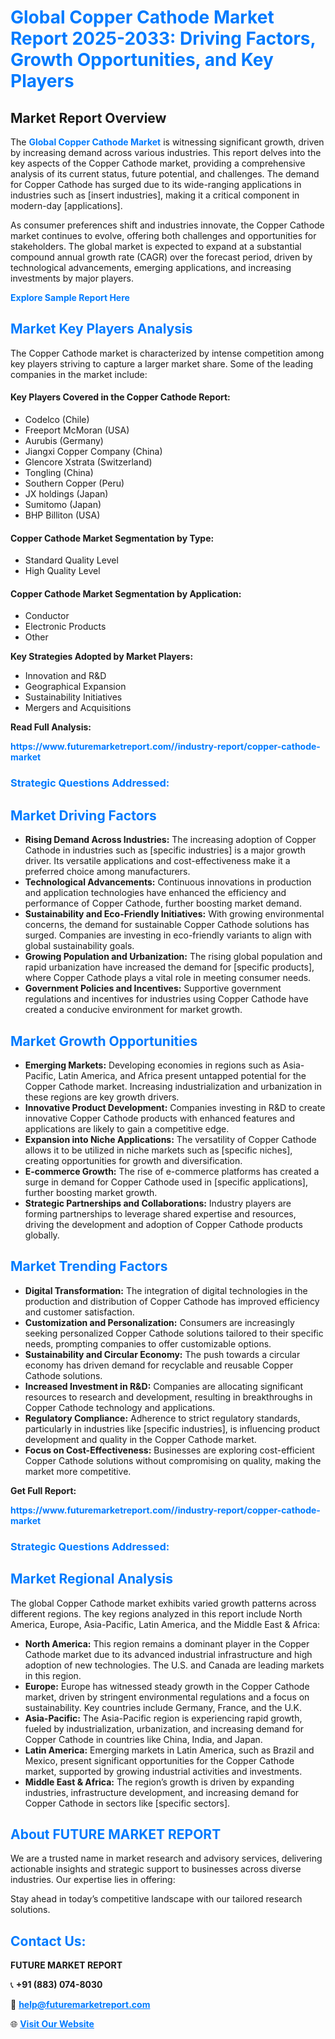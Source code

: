 <h1 style="color: #007BFF;">Global Copper Cathode Market Report 2025-2033: Driving Factors, Growth Opportunities, and Key Players</h1>

<section id="overview">
<h2>Market Report Overview</h2>
<p>The <a href="https://www.futuremarketreport.com//industry-report/copper-cathode-market" style="color: #007BFF; text-decoration: none;"><strong>Global Copper Cathode Market</strong></a> is witnessing significant growth, driven by increasing demand across various industries. This report delves into the key aspects of the Copper Cathode market, providing a comprehensive analysis of its current status, future potential, and challenges. The demand for Copper Cathode has surged due to its wide-ranging applications in industries such as [insert industries], making it a critical component in modern-day [applications].</p>
<p>As consumer preferences shift and industries innovate, the Copper Cathode market continues to evolve, offering both challenges and opportunities for stakeholders. The global market is expected to expand at a substantial compound annual growth rate (CAGR) over the forecast period, driven by technological advancements, emerging applications, and increasing investments by major players.</p>
</section>

<section id="overview">
<p><a href="https://www.futuremarketreport.com//request-sample/reportId=85601" style="color: #007BFF; text-decoration: none;"><strong>Explore Sample Report Here</strong></a></p>
</section>

<section id="key-players">
<h2 style="color: #007BFF;">Market Key Players Analysis</h2>
<p>The Copper Cathode market is characterized by intense competition among key players striving to capture a larger market share. Some of the leading companies in the market include:</p>
<h4>Key Players Covered in the Copper Cathode Report:</h4>
<ul><li>Codelco (Chile)</li><li>Freeport McMoran (USA)</li><li>Aurubis (Germany)</li><li>Jiangxi Copper Company (China)</li><li>Glencore Xstrata (Switzerland)</li><li>Tongling (China)</li><li>Southern Copper (Peru)</li><li>JX holdings (Japan)</li><li>Sumitomo (Japan)</li><li>BHP Billiton (USA)</li></ul>
<h4>Copper Cathode Market Segmentation by Type:</h4>
<ul><li>Standard Quality Level</li><li>High Quality Level</li></ul>

<h4>Copper Cathode Market Segmentation by Application:</h4>
<ul><li>Conductor</li><li>Electronic Products</li><li>Other</li></ul>
<p><strong>Key Strategies Adopted by Market Players:</strong></p>
<ul>
<li>Innovation and R&D</li>
<li>Geographical Expansion</li>
<li>Sustainability Initiatives</li>
<li>Mergers and Acquisitions</li>
</ul>
</section>

<section>
<p><strong>Read Full Analysis: </strong></p><a href="https://www.futuremarketreport.com//industry-report/copper-cathode-market" style="color: #007BFF; text-decoration: none;"><strong>https://www.futuremarketreport.com//industry-report/copper-cathode-market</strong></a>
<h3 style="color: #007BFF;">Strategic Questions Addressed:</h3>
</section>

<section id="driving-factors">
<h2 style="color: #007BFF;">Market Driving Factors</h2>
<ul>
<li><strong>Rising Demand Across Industries:</strong> The increasing adoption of Copper Cathode in industries such as [specific industries] is a major growth driver. Its versatile applications and cost-effectiveness make it a preferred choice among manufacturers.</li>
<li><strong>Technological Advancements:</strong> Continuous innovations in production and application technologies have enhanced the efficiency and performance of Copper Cathode, further boosting market demand.</li>
<li><strong>Sustainability and Eco-Friendly Initiatives:</strong> With growing environmental concerns, the demand for sustainable Copper Cathode solutions has surged. Companies are investing in eco-friendly variants to align with global sustainability goals.</li>
<li><strong>Growing Population and Urbanization:</strong> The rising global population and rapid urbanization have increased the demand for [specific products], where Copper Cathode plays a vital role in meeting consumer needs.</li>
<li><strong>Government Policies and Incentives:</strong> Supportive government regulations and incentives for industries using Copper Cathode have created a conducive environment for market growth.</li>
</ul>
</section>

<section id="growth-opportunities">
<h2 style="color: #007BFF;">Market Growth Opportunities</h2>
<ul>
<li><strong>Emerging Markets:</strong> Developing economies in regions such as Asia-Pacific, Latin America, and Africa present untapped potential for the Copper Cathode market. Increasing industrialization and urbanization in these regions are key growth drivers.</li>
<li><strong>Innovative Product Development:</strong> Companies investing in R&D to create innovative Copper Cathode products with enhanced features and applications are likely to gain a competitive edge.</li>
<li><strong>Expansion into Niche Applications:</strong> The versatility of Copper Cathode allows it to be utilized in niche markets such as [specific niches], creating opportunities for growth and diversification.</li>
<li><strong>E-commerce Growth:</strong> The rise of e-commerce platforms has created a surge in demand for Copper Cathode used in [specific applications], further boosting market growth.</li>
<li><strong>Strategic Partnerships and Collaborations:</strong> Industry players are forming partnerships to leverage shared expertise and resources, driving the development and adoption of Copper Cathode products globally.</li>
</ul>
</section>

<section id="trending-factors">
<h2 style="color: #007BFF;">Market Trending Factors</h2>
<ul>
<li><strong>Digital Transformation:</strong> The integration of digital technologies in the production and distribution of Copper Cathode has improved efficiency and customer satisfaction.</li>
<li><strong>Customization and Personalization:</strong> Consumers are increasingly seeking personalized Copper Cathode solutions tailored to their specific needs, prompting companies to offer customizable options.</li>
<li><strong>Sustainability and Circular Economy:</strong> The push towards a circular economy has driven demand for recyclable and reusable Copper Cathode solutions.</li>
<li><strong>Increased Investment in R&D:</strong> Companies are allocating significant resources to research and development, resulting in breakthroughs in Copper Cathode technology and applications.</li>
<li><strong>Regulatory Compliance:</strong> Adherence to strict regulatory standards, particularly in industries like [specific industries], is influencing product development and quality in the Copper Cathode market.</li>
<li><strong>Focus on Cost-Effectiveness:</strong> Businesses are exploring cost-efficient Copper Cathode solutions without compromising on quality, making the market more competitive.</li>
</ul>
</section>

<section>
<p><strong>Get Full Report: </strong></p><a href="https://www.futuremarketreport.com//industry-report/copper-cathode-market" style="color: #007BFF; text-decoration: none;"><strong>https://www.futuremarketreport.com//industry-report/copper-cathode-market</strong></a>
<h3 style="color: #007BFF;">Strategic Questions Addressed:</h3>
</section>


<section id="regional-analysis">
<h2 style="color: #007BFF;">Market Regional Analysis</h2>
<p>The global Copper Cathode market exhibits varied growth patterns across different regions. The key regions analyzed in this report include North America, Europe, Asia-Pacific, Latin America, and the Middle East & Africa:</p>
<ul>
<li><strong>North America:</strong> This region remains a dominant player in the Copper Cathode market due to its advanced industrial infrastructure and high adoption of new technologies. The U.S. and Canada are leading markets in this region.</li>
<li><strong>Europe:</strong> Europe has witnessed steady growth in the Copper Cathode market, driven by stringent environmental regulations and a focus on sustainability. Key countries include Germany, France, and the U.K.</li>
<li><strong>Asia-Pacific:</strong> The Asia-Pacific region is experiencing rapid growth, fueled by industrialization, urbanization, and increasing demand for Copper Cathode in countries like China, India, and Japan.</li>
<li><strong>Latin America:</strong> Emerging markets in Latin America, such as Brazil and Mexico, present significant opportunities for the Copper Cathode market, supported by growing industrial activities and investments.</li>
<li><strong>Middle East & Africa:</strong> The region’s growth is driven by expanding industries, infrastructure development, and increasing demand for Copper Cathode in sectors like [specific sectors].</li>
</ul>
</section>

<footer>
<h2 style="color: #007BFF;">About FUTURE MARKET REPORT</h2>
<p>We are a trusted name in market research and advisory services, delivering actionable insights and strategic support to businesses across diverse industries. Our expertise lies in offering:</p>

<p>Stay ahead in today’s competitive landscape with our tailored research solutions.</p>

<h2 style="color: #007BFF;">Contact Us:</h2>
<p><strong>FUTURE MARKET REPORT</strong></p>
<p>📞 <strong>+91 (883) 074-8030</strong></p>
<p>📧 <strong><a href="mailto:help@futuremarketreport.com" style="color: #007BFF;">help@futuremarketreport.com</a></strong></p>
<p>🌐 <strong><a href="https://www.futuremarketreport.com/" style="color: #007BFF;">Visit Our Website</a></strong></p>
</footer>